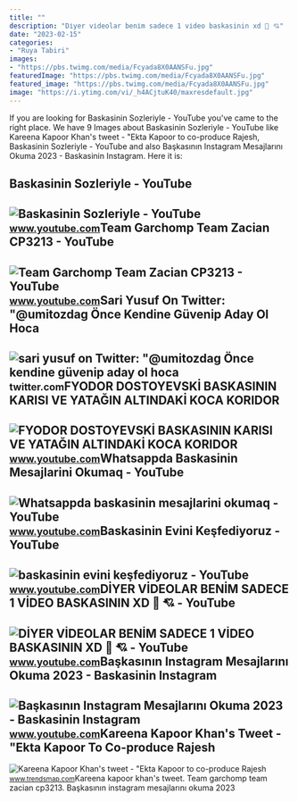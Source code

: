 ```yaml
---
title: ""
description: "Di̇yer vi̇deolar beni̇m sadece 1 vi̇deo baskasinin xd 🐥 💘"
date: "2023-02-15"
categories:
- "Ruya Tabiri"
images:
- "https://pbs.twimg.com/media/Fcyada8X0AANSFu.jpg"
featuredImage: "https://pbs.twimg.com/media/Fcyada8X0AANSFu.jpg"
featured_image: "https://pbs.twimg.com/media/Fcyada8X0AANSFu.jpg"
image: "https://i.ytimg.com/vi/_h4ACjtuK40/maxresdefault.jpg"
---
```


If you are looking for Baskasinin Sozleriyle - YouTube you've came to the right place. We have 9 Images about Baskasinin Sozleriyle - YouTube like Kareena Kapoor Khan's tweet - "Ekta Kapoor to co-produce Rajesh, Baskasinin Sozleriyle - YouTube and also Başkasının Instagram Mesajlarını Okuma 2023 - Baskasinin Instagram. Here it is:

Baskasinin Sozleriyle - YouTube
-------------------------------

 ![Baskasinin Sozleriyle - YouTube](https://i.ytimg.com/vi/_h4ACjtuK40/maxresdefault.jpg) <small>www.youtube.com</small>Team Garchomp Team Zacian CP3213 - YouTube
------------------------------------------

 ![Team Garchomp Team Zacian CP3213 - YouTube](https://i.ytimg.com/vi/HYLCwcE-Dgc/maxres2.jpg?sqp=-oaymwEoCIAKENAF8quKqQMcGADwAQH4AYwCgALgA4oCDAgAEAEYRSBHKGUwDw==&rs=AOn4CLC_ulBvmvqa2cf2uT56Qfk3FCYaDA) <small>www.youtube.com</small>Sari Yusuf On Twitter: "@umitozdag Önce Kendine Güvenip Aday Ol Hoca
--------------------------------------------------------------------

 ![sari yusuf on Twitter: "@umitozdag Önce kendine güvenip aday ol hoca](https://pbs.twimg.com/amplify_video_thumb/1576982002103902211/img/ZW5a83t9wG1R9L2v?format=jpg&name=large) <small>twitter.com</small>FYODOR DOSTOYEVSKİ BASKASININ KARISI VE YATAĞIN ALTINDAKİ KOCA KORIDOR
----------------------------------------------------------------------

 ![FYODOR DOSTOYEVSKİ BASKASININ KARISI VE YATAĞIN ALTINDAKİ KOCA KORIDOR](https://i.ytimg.com/vi/ocGCDHRu2XA/maxresdefault.jpg?sqp=-oaymwEmCIAKENAF8quKqQMa8AEB-AHIAYAC6AKKAgwIABABGHIgUSg8MA8=&rs=AOn4CLC5RJcI72le52wAgXc8HOyuVS8auQ) <small>www.youtube.com</small>Whatsappda Baskasinin Mesajlarini Okumaq - YouTube
--------------------------------------------------

 ![Whatsappda baskasinin mesajlarini okumaq - YouTube](https://i.ytimg.com/vi/p1bgwgJ1esM/maxresdefault.jpg?sqp=-oaymwEmCIAKENAF8quKqQMa8AEB-AGiA4AC0AWKAgwIABABGHIgVSgrMA8=&rs=AOn4CLCCW6jgfjNGsuqm0atibT0EHOdCSg) <small>www.youtube.com</small>Baskasinin Evini Keşfediyoruz - YouTube
---------------------------------------

 ![baskasinin evini keşfediyoruz - YouTube](https://i.ytimg.com/vi/JXhwz5soDkQ/maxresdefault.jpg?sqp=-oaymwEmCIAKENAF8quKqQMa8AEB-AH-CYAC0AWKAgwIABABGGUgUShdMA8=&rs=AOn4CLCPDwSdvRcORMR_zBvNLbRJqIGrlw) <small>www.youtube.com</small>DİYER VİDEOLAR BENİM SADECE 1 VİDEO BASKASININ XD 🐥 💘 - YouTube
---------------------------------------------------------------

 ![DİYER VİDEOLAR BENİM SADECE 1 VİDEO BASKASININ XD 🐥 💘 - YouTube](https://i.ytimg.com/vi/n3cb7ltBQrU/maxresdefault.jpg?sqp=-oaymwEmCIAKENAF8quKqQMa8AEB-AH-CYAC0AWKAgwIABABGGUgXChaMA8=&rs=AOn4CLD2WOabOBf5-pT3R6J8w8f1Usj3aQ) <small>www.youtube.com</small>Başkasının Instagram Mesajlarını Okuma 2023 - Baskasinin Instagram
------------------------------------------------------------------

 ![Başkasının Instagram Mesajlarını Okuma 2023 - Baskasinin Instagram](https://i.ytimg.com/vi/TVJ5wb6XCjg/maxresdefault.jpg) <small>www.youtube.com</small>Kareena Kapoor Khan's Tweet - "Ekta Kapoor To Co-produce Rajesh
---------------------------------------------------------------

 ![Kareena Kapoor Khan's tweet - "Ekta Kapoor to co-produce Rajesh](https://pbs.twimg.com/media/Fcyada8X0AANSFu.jpg) <small>www.trendsmap.com</small>Kareena kapoor khan's tweet. Team garchomp team zacian cp3213. Başkasının instagram mesajlarını okuma 2023
